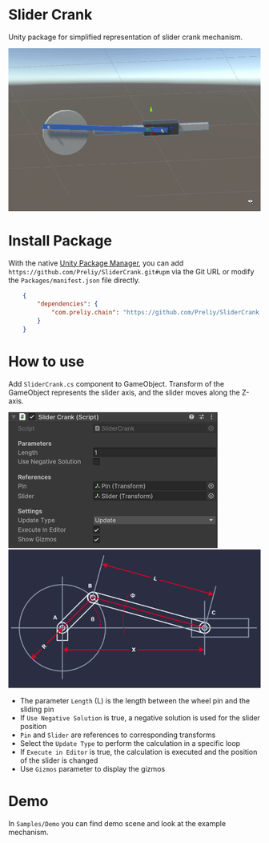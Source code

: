 # Slider Crank
Unity package for simplified representation of slider crank mechanism.

![SliderCrank.gif](Documentation%2FSliderCrank.gif)

# Install Package
With the native [Unity Package Manager](https://docs.unity3d.com/Manual/upm-ui-giturl.html), you can add `https://github.com/Preliy/SliderCrank.git#upm` via the Git URL or modify the `Packages/manifest.json` file directly.

```json
    {
        "dependencies": {
            "com.preliy.chain": "https://github.com/Preliy/SliderCrank.git#upm"
        }
    }
```

# How to use
Add `SliderCrank.cs` component to GameObject.
Transform of the GameObject represents the slider axis, and the slider moves along the Z-axis.

![SliderCrankInspector.png](Documentation%2FSliderCrankInspector.png)
![SliderCrank.png](Documentation%2FSliderCrank.png)

+ The parameter `Length` (L) is the length between the wheel pin and the sliding pin
+ If `Use Negative Solution` is true, a negative solution is used for the slider position
+ `Pin` and `Slider` are references to corresponding transforms
+ Select the `Update Type` to perform the calculation in a specific loop
+ If `Execute in Editor` is true, the calculation is executed and the position of the slider is changed
+ Use `Gizmos` parameter to display the gizmos

# Demo
In `Samples/Demo` you can find demo scene and look at the example mechanism.




